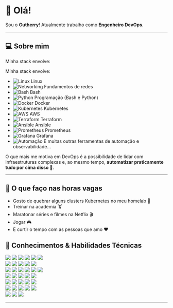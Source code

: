 # 👋 Olá!

Sou o **Gutherry**! Atualmente trabalho como **Engenheiro DevOps**.

---

## 💻 Sobre mim

Minha stack envolve:

Minha stack envolve:

- ![Linux](https://img.shields.io/badge/Linux-FCC624?style=flat&logo=linux&logoColor=black) Linux
- ![Networking](https://img.shields.io/badge/Networking-006400?style=flat&logo=cisco&logoColor=white) Fundamentos de redes
- ![Bash](https://img.shields.io/badge/Bash-4EAA25?style=flat&logo=gnubash&logoColor=white) Bash
- ![Python](https://img.shields.io/badge/Python-3776AB?style=flat&logo=python&logoColor=white) Programação (Bash e Python)
- ![Docker](https://img.shields.io/badge/Docker-2496ED?style=flat&logo=docker&logoColor=white) Docker
- ![Kubernetes](https://img.shields.io/badge/Kubernetes-326CE5?style=flat&logo=kubernetes&logoColor=white) Kubernetes
- ![AWS](https://img.shields.io/badge/AWS-232F3E?style=flat&logo=amazonaws&logoColor=white) AWS
- ![Terraform](https://img.shields.io/badge/Terraform-623CE4?style=flat&logo=terraform&logoColor=white) Terraform
- ![Ansible](https://img.shields.io/badge/Ansible-EE0000?style=flat&logo=ansible&logoColor=white) Ansible
- ![Prometheus](https://img.shields.io/badge/Prometheus-E6522C?style=flat&logo=prometheus&logoColor=white) Prometheus
- ![Grafana](https://img.shields.io/badge/Grafana-F46800?style=flat&logo=grafana&logoColor=white) Grafana
- ![Automação](https://img.shields.io/badge/Automação%20e%20Observabilidade-333333?style=flat&logo=devops&logoColor=white) E muitas outras ferramentas de automação e observabilidade...


O que mais me motiva em DevOps é a possibilidade de lidar com infraestruturas complexas e, ao mesmo tempo, **automatizar praticamente tudo por cima disso**  🧡.

---

## 🎯 O que faço nas horas vagas

- Gosto de quebrar alguns clusters Kubernetes no meu homelab 🧪
- Treinar na academia 🏋️
- Maratonar séries e filmes na Netflix 🎬
- Jogar 🎮
- E curtir o tempo com as pessoas que amo ❤️


## 🚀 Conhecimentos & Habilidades Técnicas

<p align="left">
  <!-- Linha 1 -->
  <img src="https://img.shields.io/badge/Jenkins-D24939?style=flat&logo=jenkins&logoColor=white" />
  <img src="https://img.shields.io/badge/DevOps-000000?style=flat&logo=devops&logoColor=white" />
  <img src="https://img.shields.io/badge/Git-F05032?style=flat&logo=git&logoColor=white" />
  <img src="https://img.shields.io/badge/Ansible-EE0000?style=flat&logo=ansible&logoColor=white" />
  <img src="https://img.shields.io/badge/Networking-006400?style=flat&logo=cisco&logoColor=white" />
  <img src="https://img.shields.io/badge/Linux-FCC624?style=flat&logo=linux&logoColor=black" />
  <br/>

  <!-- Linha 2 -->
  <img src="https://img.shields.io/badge/Programming-333333?style=flat&logo=codeforces&logoColor=white" />
  <img src="https://img.shields.io/badge/Python-3776AB?style=flat&logo=python&logoColor=white" />
  <img src="https://img.shields.io/badge/Go-00ADD8?style=flat&logo=go&logoColor=white" />
  <img src="https://img.shields.io/badge/Scripts-4B8BBE?style=flat&logo=gnubash&logoColor=white" />
  <img src="https://img.shields.io/badge/Kubernetes-326CE5?style=flat&logo=kubernetes&logoColor=white" />
  <br/>

  <!-- Linha 3 -->
  <img src="https://img.shields.io/badge/Prometheus-E6522C?style=flat&logo=prometheus&logoColor=white" />
  <img src="https://img.shields.io/badge/Cloud-4285F4?style=flat&logo=cloud&logoColor=white" />
  <img src="https://img.shields.io/badge/AWS-232F3E?style=flat&logo=amazonaws&logoColor=white" />
  <img src="https://img.shields.io/badge/Azure-0078D4?style=flat&logo=microsoftazure&logoColor=white" />
  <img src="https://img.shields.io/badge/Security-FF0000?style=flat&logo=security&logoColor=white" />
  <img src="https://img.shields.io/badge/Terraform-623CE4?style=flat&logo=terraform&logoColor=white" />
  <br/>

  <!-- Linha 4 -->
  <img src="https://img.shields.io/badge/OS-000000?style=flat&logo=ubuntu&logoColor=white" />
  <img src="https://img.shields.io/badge/Monitoring-FF9900?style=flat&logo=grafana&logoColor=white" />
  <img src="https://img.shields.io/badge/ElasticSearch-005571?style=flat&logo=elasticsearch&logoColor=white" />
  <img src="https://img.shields.io/badge/Virtualization-003366?style=flat&logo=vmware&logoColor=white" />
  <img src="https://img.shields.io/badge/DNS-005A9C?style=flat&logo=cloudflare&logoColor=white" />
  <br/>

  <!-- Linha 5 -->
  <img src="https://img.shields.io/badge/Testing-FFA500?style=flat&logo=testinglibrary&logoColor=white" />
  <img src="https://img.shields.io/badge/Databases-4479A1?style=flat&logo=mysql&logoColor=white" />
  <img src="https://img.shields.io/badge/Regex-000000?style=flat&logo=regex&logoColor=white" />
  <img src="https://img.shields.io/badge/Sys%20Design-4682B4?style=flat&logo=airplayaudio&logoColor=white" />
  <img src="https://img.shields.io/badge/Hardware-8A2BE2?style=flat&logo=circuitverse&logoColor=white" />
  <br/>

  <!-- Linha 6 -->
  <img src="https://img.shields.io/badge/Certificates-FFD700?style=flat&logo=bookstack&logoColor=white" />
  <img src="https://img.shields.io/badge/Containers-2496ED?style=flat&logo=docker&logoColor=white" />
  <img src="https://img.shields.io/badge/SQL-CC2927?style=flat&logo=microsoftsqlserver&logoColor=white" />
  <img src="https://img.shields.io/badge/OpenShift-EE0000?style=flat&logo=redhatopenshift&logoColor=white" />
  <img src="https://img.shields.io/badge/Storage-708090?style=flat&logo=simpleicons&logoColor=white" />
  <br/>

  <!-- Linha 7 -->
  <img src="https://img.shields.io/badge/MongoDB-47A248?style=flat&logo=mongodb&logoColor=white" />
  <img src="https://img.shields.io/badge/Puppet-FFAE1A?style=flat&logo=puppet&logoColor=white" />
  <img src="https://img.shields.io/badge/Distributed-FF4500?style=flat&logo=apachekafka&logoColor=white" />
</p>

---

